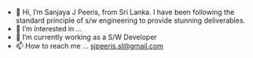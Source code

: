 - 👋 Hi, I’m Sanjaya J Peeris, from Sri Lanka. I have been following the standard principle of s/w engineering to provide stunning deliverables.
- 👀 I’m interested in ...
- 🌱 I’m currently working as a S/W Developer
- 📫 How to reach me ... sjpeeris.sl@gmail.com

<!---
sjpeeris085/sjpeeris085 is a ✨ special ✨ repository because its `README.md` (this file) appears on your GitHub profile.
You can click the Preview link to take a look at your changes.
--->
